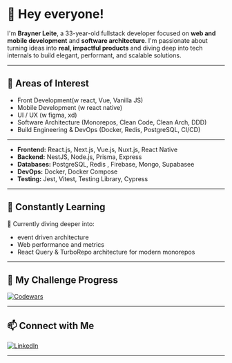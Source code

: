 # 👋 Hey everyone!

I'm **Brayner Leite**, a 33-year-old fullstack developer focused on **web and mobile development** and **software architecture**. 
I'm passionate about turning ideas into **real, impactful products** and diving deep into tech internals to build elegant, performant, and scalable solutions.

---

## 🧠 Areas of Interest

- Front Development(w react, Vue, Vanilla JS)
- Mobile Development (w react native)
- UI / UX (w figma, xd)
- Software Architecture (Monorepos, Clean Code, Clean Arch, DDD)
- Build Engineering & DevOps (Docker, Redis, PostgreSQL, CI/CD)

---

- **Frontend:** React.js, Next.js, Vue.js, Nuxt.js, React Native  
- **Backend:** NestJS, Node.js, Prisma, Express  
- **Databases:** PostgreSQL, Redis , Firebase, Mongo, Supabasee 
- **DevOps:** Docker, Docker Compose
- **Testing:** Jest, Vitest, Testing Library, Cypress

---

## 🧪 Constantly Learning

📍 Currently diving deeper into:
- event driven architecture
- Web performance and metrics
- React Query & TurboRepo architecture for modern monorepos

---

## 🧩 My Challenge Progress

[![Codewars](https://www.codewars.com/users/braynemesis/badges/large)](https://www.codewars.com/users/braynemesis)

---

## 📫 Connect with Me

[![LinkedIn](https://img.shields.io/badge/LinkedIn-0077B5?style=for-the-badge&logo=linkedin&logoColor=white)](https://www.linkedin.com/in/brayner-felipe)

---
